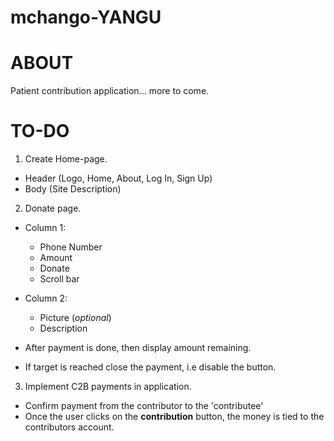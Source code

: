 # mchango-YANGU

# ABOUT

Patient contribution application... more to come.  

# TO-DO
1. Create Home-page.  
  - Header (Logo, Home, About, Log In, Sign Up)  
  - Body (Site Description)  

2. Donate page.  
  - Column 1:  
    - Phone Number  
    - Amount  
    - Donate  
    - Scroll bar  

  - Column 2:  
    - Picture (*optional*)  
    - Description  

  - After payment is done, then display amount remaining.  
  - If target is reached close the payment, i.e disable the button.  

3. Implement C2B payments in application.  
  - Confirm payment from the contributor to the 'contributee'  
  - Once the user clicks on the **contribution** button, the money is tied to the contributors account.  
  
